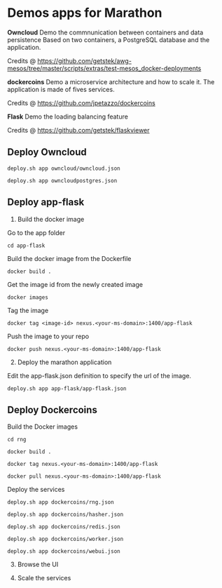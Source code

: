 # Demos apps for Marathon

**Owncloud** 
Demo the commnunication between containers and data persistence
Based on two containers, a PostgreSQL database and the application.

Credits @ https://github.com/getstek/awg-mesos/tree/master/scripts/extras/test-mesos_docker-deployments 

**dockercoins**
Demo a microservice architecture and how to scale it.
The application is made of fives services.

Credits @ https://github.com/jpetazzo/dockercoins

**Flask**
Demo the loading balancing feature 

Credits @ https://github.com/getstek/flaskviewer

## Deploy Owncloud

`deploy.sh app owncloud/owncloud.json`

`deploy.sh app owncloudpostgres.json`

## Deploy app-flask

1. Build the docker image

Go to the app folder

`cd app-flask`

Build the docker image from the Dockerfile

`docker build .`

Get the image id from the newly created image

`docker images`

Tag the image

`docker tag <image-id> nexus.<your-ms-domain>:1400/app-flask`

Push the image to your repo

`docker push nexus.<your-ms-domain>:1400/app-flask`

2. Deploy the marathon application

Edit the app-flask.json definition to specify the url of the image.

`deploy.sh app app-flask/app-flask.json`


## Deploy Dockercoins

Build the Docker images

`cd rng`

`docker build .`

`docker tag nexus.<your-ms-domain>:1400/app-flask`

`docker pull nexus.<your-ms-domain>:1400/app-flask`


Deploy the services

`deploy.sh app dockercoins/rng.json`

`deploy.sh app dockercoins/hasher.json`

`deploy.sh app dockercoins/redis.json`

`deploy.sh app dockercoins/worker.json`

`deploy.sh app dockercoins/webui.json`

3. Browse the UI

4. Scale the services

